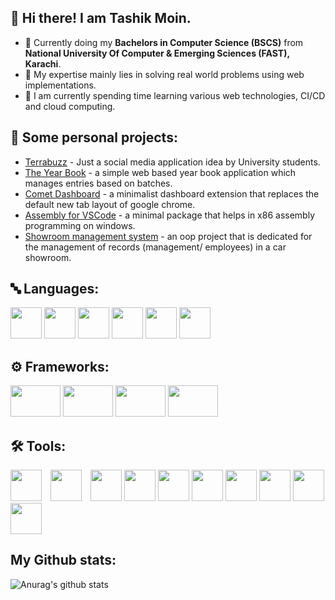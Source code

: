 ## 👋 Hi there! I am Tashik Moin.

- 🏫 Currently doing my <b>Bachelors in Computer Science (BSCS)</b> from <b>National University Of Computer & Emerging Sciences (FAST), Karachi</b>.
- 🔧 My expertise mainly lies in solving real world problems using web implementations.
- 📖 I am currently spending time learning various web technologies, CI/CD and cloud computing.

## 🚀 Some personal projects:

- [Terrabuzz](https://github.com/Terrabuzz/Terrabuzz) - Just a social media application idea by University students.
- [The Year Book](https://github.com/hassanzhd/the-year-book) - a simple web based year book application which manages entries based on batches.
- [Comet Dashboard](https://github.com/hassanzhd/Comet-Dashboard) - a minimalist dashboard extension that replaces the default new tab layout of google chrome.
- [Assembly for VSCode](https://github.com/hassanzhd/Assembly-For-VScode) - a minimal package that helps in x86 assembly programming on windows.
- [Showroom management system](https://github.com/hassanzhd/Management-System-Vectors) - an oop project that is dedicated for the management of records (management/ employees) in a car showroom.

## 🔤 Languages:

<div>
<img src="img/logo1.png" height="50" width="50px">
<img src="img/logo2.svg" height="50" width="50px">
<img src="img/logo3.svg" height="50" width="50px">
<img src="img/logo4.svg" height="50" width="50px">
<img src="img/logo6.svg" height="50" width="50px">
<img src="img/logo7.png" height="50" width="50px">
</div>

## :gear: Frameworks:

<div>
<img src="img/logo5.svg" height="50" width="80px">
<img src="img/logo10.svg" height="50" width="80px">
<img src="img/logo8.svg" height="50" width="80px">
<img src="img/logo9.svg" height="50" width="80px">
</div>

## 🛠 Tools:

<div>
<img src="img/logo17.svg" height="50" width="50px">
<img src="img/logo11.webp" style="padding-left: 10px;" height="50" width="50px">
<img src="img/logo14.svg" style="padding-left: 10px;" height="50" width="50px">
<img src="img/logo12.svg"  height="50" width="50px">
<img src="img/logo16.svg" height="50" width="50px">
<img src="img/logo13.svg" height="50" width="50px">
<img src="img/logo19.svg" height="50" width="50px">
<img src="img/logo15.png" height="50" width="50px">
<img src="img/logo18.png" height="50" width="50px">
<img src="img/logo20.png" height="50" width="50px">
</div>

## My Github stats:

![Anurag's github stats](https://github-readme-stats.vercel.app/api?username=hassanzhd)
